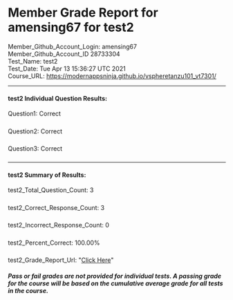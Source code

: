 # Member Grade Report for amensing67 for test2  
   
Member_Github_Account_Login: amensing67  
Member_Github_Account_ID 28733304  
Test_Name: test2  
Test_Date: Tue Apr 13 15:36:27 UTC 2021  
Course_URL: https://modernappsninja.github.io/vspheretanzu101_vt7301/  
   
---  
#### test2 Individual Question Results:  
Question1: Correct  
#####  
Question2: Correct  
#####  
Question3: Correct  
#####  
---  
#### test2 Summary of Results:  
test2_Total_Question_Count: 3  
#####  
test2_Correct_Response_Count: 3  
#####  
test2_Incorrect_Response_Count: 0  
#####  
test2_Percent_Correct: 100.00%  
#####  
test2_Grade_Report_Url: "[Click Here](https://github.com/modernappsninjas/amensing67/blob/main/static/userdata/courses/vspheretanzu101_vt7301/grade_report.pr148.test2.md)"
##### Pass or fail grades are not provided for individual tests. A passing grade for the course will be based on the cumulative average grade for all tests in the course.  
